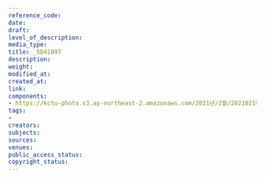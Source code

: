 ```yaml
---
reference_code: 
date: 
draft: 
level_of_description: 
media_type: 
title: _5D41897
description: 
weight: 
modified_at: 
created_at: 
link: 
components:
- https://kctu-photo.s3.ap-northeast-2.amazonaws.com/2021년/2월/20210219_백기완+선생+발인.영결식.하관/송승현/_5D41897.jpg
tags:
- 
creators: 
subjects: 
sources: 
venues: 
public_access_status: 
copyright_status: 
---
```


